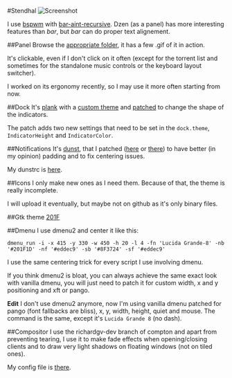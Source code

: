 #Stendhal
![Screenshot](https://raw.github.com/tatou-tatou/Themes/master/Stendhal/Previews/scrot.png)

I use [bspwm](https://github.com/baskerville/bspwm) with [bar-aint-recursive](https://github.com/LemonBoy/bar). Dzen (as a panel) has more interesting features than *bar*, but *bar* can do proper text alignement.

##Panel
Browse the [appropriate folder](http://github.com/tatou-tatou/Themes/tree/master/Stendhal/Panel), it has a few .gif of it in action.

It's clickable, even if I don't click on it often (except for the torrent list and sometimes for the standalone music controls or the keyboard layout switcher).

I worked on its ergonomy recently, so I may use it more often starting from now.

##Dock
It's [plank](https://launchpad.net/plank) with a [custom theme](https://github.com/tatou-tatou/dotfiles/blob/master/.local/share/plank/themes/Tatou/dock.theme) and [patched](https://github.com/tatou-tatou/dotfiles/blob/master/Sources/plank-indicator.patch) to change the shape of the indicators.

The patch adds two new settings that need to be set in the `dock.theme`, `IndicatorHeight` and `IndicatorColor`.

##Notifications
It's [dunst](https://github.com/knopwob/dunst), that I patched ([here](https://github.com/tatou-tatou/dotfiles/blob/master/Sources/dunst-centering_and_padding.patch) or [there](https://github.com/tatou-tatou/dunst)) to have better (in my opinion) padding and to fix centering issues.

My dunstrc is [here](https://github.com/tatou-tatou/dotfiles/blob/master/.config/dunst/dunstrc).

##Icons
I only make new ones as I need them. Because of that, the theme is really incomplete.

I will upload it eventually, but maybe not on github as it's only binary files.

##Gtk theme
[201F](https://github.com/tatou-tatou/201F)

##Dmenu
I use dmenu2 and center it like this:

    dmenu_run -i -x 415 -y 330 -w 450 -h 20 -l 4 -fn 'Lucida Grande-8' -nb '#201F1D' -nf '#eddec9' -sb '#8F3724' -sf '#eddec9'

I use the same centering trick for every script I use involving dmenu.

If you think dmenu2 is bloat, you can always achieve the same exact look with vanilla dmenu, you will just need to patch it for custom width, x and y positioning and xft or pango.

**Edit** I don't use dmenu2 anymore, now I'm using vanilla dmenu patched for pango (font fallbacks are bliss), x, y, width, height, quiet and mouse. The command is the same, except it's `Lucida Grande 8` (no dash).

##Compositor
I use the richardgv-dev branch of compton and apart from preventing tearing, I use it to make fade effects when opening/closing clients and to draw very light shadows on floating windows (not on tiled ones).

My config file is [there](https://github.com/tatou-tatou/dotfiles/blob/master/.config/compton.conf).
